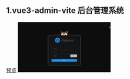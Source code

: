 ## 1.vue3-admin-vite 后台管理系统

<a href="https://minsion.github.io/vue3-admin-vite/#/login" target='_blank'>预览</a>
<img src="./images/1.png" width="50%" />
